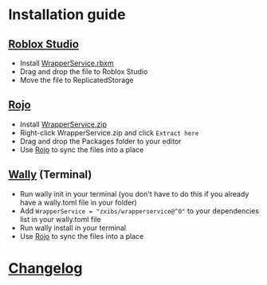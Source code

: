 # Installation guide

## [Roblox Studio](https://roblox.com/create)

- Install [WrapperService.rbxm](rbxm)
- Drag and drop the file to Roblox Studio
- Move the file to ReplicatedStorage

## [Rojo](https://rojo.space/)

- Install [WrapperService.zip](zip)
- Right-click WrapperService.zip and click `Extract here`
- Drag and drop the Packages folder to your editor
- Use [Rojo](https://rojo.space/) to sync the files into a place

## [Wally](https://github.com/UpliftGames/wally) (Terminal)

- Run wally init in your terminal (you don't have to do this if you already have a wally.toml file in your folder)
- Add `WrapperService = "zxibs/wrapperservice@^0"` to your dependencies list in your wally.toml file
- Run wally install in your terminal
- Use [Rojo](https://rojo.space/) to sync the files into a place

# [Changelog](/changelog.md)
